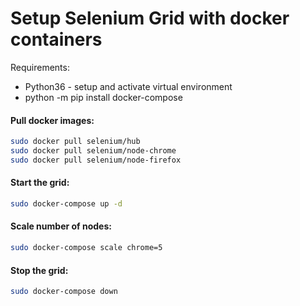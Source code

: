 # Setup Selenium Grid with docker containers 

Requirements:
  - Python36 - setup and activate virtual environment
  - python -m pip install docker-compose

#### Pull docker images: 
```bash
sudo docker pull selenium/hub
sudo docker pull selenium/node-chrome
sudo docker pull selenium/node-firefox
```

#### Start the grid:
```bash
sudo docker-compose up -d
```

#### Scale number of nodes:
```bash
sudo docker-compose scale chrome=5
```

#### Stop the grid:
```bash
sudo docker-compose down
```
